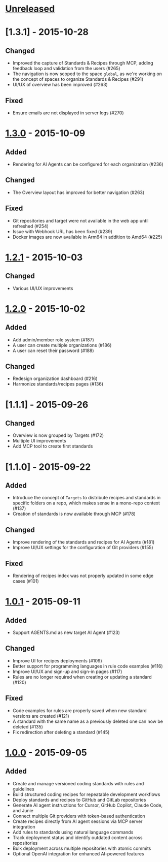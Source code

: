 # [Unreleased]

# [1.3.1] - 2015-10-28

## Changed

- Improved the capture of Standards & Recipes through MCP, adding feedback loop and validation from the users (#265)
- The navigation is now scoped to the space `global`, as we're working on the concept of spaces to organize Standards & Recipes (#291)
- UI/UX of overview has been improved (#263)

## Fixed

- Ensure emails are not displayed in server logs (#270)

# [1.3.0] - 2015-10-09

## Added

- Rendering for AI Agents can be configured for each organization (#236)

## Changed

- The Overview layout has improved for better navigation (#263)

## Fixed

- Git repositories and target were not available in the web app until refreshed (#254)
- Issue with Webhook URL has been fixed (#239)
- Docker images are now available in Arm64 in addition to Amd64 (#225)

# [1.2.1] - 2015-10-03

## Changed

- Various UI/UX improvements

# [1.2.0] - 2015-10-02

## Added

- Add admin/member role system (#187)
- A user can create multiple organizations (#186)
- A user can reset their password (#188)

## Changed

- Redesign organization dashboard (#216)
- Harmonize standards/recipes pages (#136)

# [1.1.1] - 2015-09-26

## Changed

- Overview is now grouped by Targets (#172)
- Multiple UI improvements
- Add MCP tool to create first standards

# [1.1.0] - 2015-09-22

## Added

- Introduce the concept of `Targets` to distribute recipes and standards in specific folders on a repo, which makes sense in a mono-repo context (#137)
- Creation of standards is now available through MCP (#178)

## Changed

- Improve rendering of the standards and recipes for AI Agents (#181)
- Improve UI/UX settings for the configuration of Git providers (#155)

## Fixed

- Rendering of recipes index was not properly updated in some edge cases (#101)

# [1.0.1] - 2015-09-11

## Added

- Support AGENTS.md as new target AI Agent (#123)

## Changed

- Improve UI for recipes deployments (#109)
- Better support for programming languages in rule code examples (#116)
- Improve UI/UX and sign-up and sign-in pages (#117)
- Rules are no longer required when creating or updating a standard (#120)

## Fixed

- Code examples for rules are properly saved when new standard versions are created (#121)
- A standard with the same name as a previously deleted one can now be deleted (#135)
- Fix redirection after deleting a standard (#145)

# [1.0.0] - 2015-09-05

## Added

- Create and manage versioned coding standards with rules and guidelines
- Build structured coding recipes for repeatable development workflows
- Deploy standards and recipes to GitHub and GitLab repositories
- Generate AI agent instructions for Cursor, GitHub Copilot, Claude Code, and Junie
- Connect multiple Git providers with token-based authentication
- Create recipes directly from AI agent sessions via MCP server integration
- Add rules to standards using natural language commands
- Track deployment status and identify outdated content across repositories
- Bulk deployment across multiple repositories with atomic commits
- Optional OpenAI integration for enhanced AI-powered features

[Unreleased]: https://github.com/PackmindHub/packmind-monorepo/compare/release/1.3.0...HEAD
[1.3.0]: https://github.com/PackmindHub/packmind-monorepo/compare/release/1.2.1...release/1.3.0
[1.2.1]: https://github.com/PackmindHub/packmind-monorepo/compare/release/1.2.0...release/1.2.1
[1.2.0]: https://github.com/PackmindHub/packmind-monorepo/compare/release/1.0.1...release/1.2.1
[1.0.1]: https://github.com/PackmindHub/packmind-monorepo/compare/release/1.0.0...release/1.0.1
[1.0.0]: https://github.com/PackmindHub/packmind-monorepo/compare/1286712f81d6e2b8e18888ee8e23c5503a52c887...release/1.0.0
